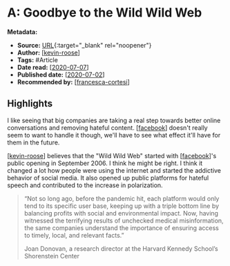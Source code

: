 # A: Goodbye to the Wild Wild Web

**Metadata:**

- **Source:** [URL](https://www.nytimes.com/2020/07/02/technology/goodbye-to-the-wild-wild-web.html?smid=tw-share){:target="\_blank" rel="noopener"}
- **Author:** [[kevin-roose]]
- **Tags:** #Article
- **Date read:** [[2020-07-07]]
- **Published date:** [[2020-07-02]]
- **Recommended by:** [[francesca-cortesi]]

## Highlights

I like seeing that big companies are taking a real step towards better online conversations and removing hateful content. [[facebook]] doesn't really seem to want to handle it though, we'll have to see what effect it'll have for them in the future.

[[kevin-roose]] believes that the "Wild Wild Web" started with [[facebook]]'s public opening in September 2006. I think he might be right. I think it changed a lot how people were using the internet and started the addictive behavior of social media. It also opened up public platforms for hateful speech and contributed to the increase in polarization.

> “Not so long ago, before the pandemic hit, each platform would only tend to its specific user base, keeping up with a triple bottom line by balancing profits with social and environmental impact. Now, having witnessed the terrifying results of unchecked medical misinformation, the same companies understand the importance of ensuring access to timely, local, and relevant facts.”
>
> Joan Donovan, a research director at the Harvard Kennedy School’s Shorenstein Center

[//begin]: # "Autogenerated link references for markdown compatibility"
[kevin-roose]: kevin-roose "Kevin Roose"
[2020-07-07]: 2020-07-07 "2020-07-07"
[2020-07-02]: 2020-07-02 "2020-07-02"
[francesca-cortesi]: francesca-cortesi "Francesca Cortesi"
[facebook]: facebook "Facebook"
[//end]: # "Autogenerated link references"
